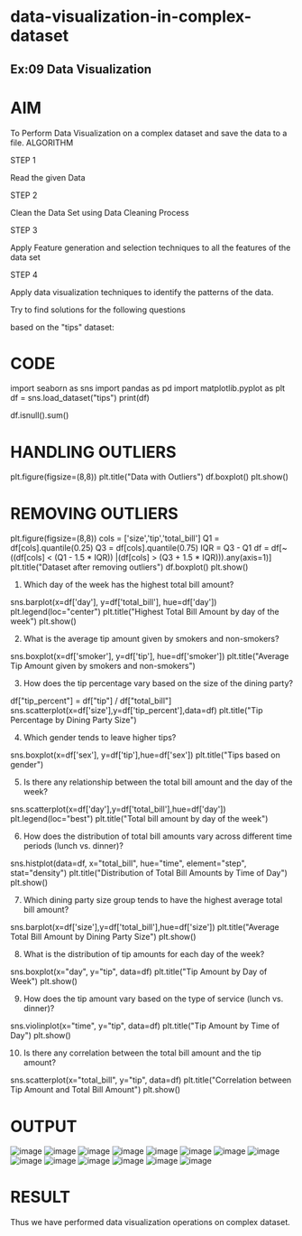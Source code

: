 # data-visualization-in-complex-dataset
## Ex:09 Data Visualization


# AIM

To Perform Data Visualization on a complex dataset and save the data to a file.
ALGORITHM

STEP 1

Read the given Data

STEP 2

Clean the Data Set using Data Cleaning Process

STEP 3

Apply Feature generation and selection techniques to all the features of the data set

STEP 4

Apply data visualization techniques to identify the patterns of the data.

Try to find solutions for the following questions

based on the "tips" dataset:

# CODE

import seaborn as sns
import pandas as pd
import matplotlib.pyplot as plt
df = sns.load_dataset("tips")
print(df)

df.isnull().sum()


# HANDLING OUTLIERS

plt.figure(figsize=(8,8))
plt.title("Data with Outliers")
df.boxplot()
plt.show()

# REMOVING OUTLIERS

plt.figure(figsize=(8,8))
cols = ['size','tip','total_bill']
Q1 = df[cols].quantile(0.25)
Q3 = df[cols].quantile(0.75)
IQR = Q3 - Q1
df = df[~((df[cols] < (Q1 - 1.5 * IQR)) |(df[cols] > (Q3 + 1.5 * IQR))).any(axis=1)]
plt.title("Dataset after removing outliers")
df.boxplot()
plt.show()

1) Which day of the week has the highest total bill amount?

sns.barplot(x=df['day'], y=df['total_bill'], hue=df['day'])
plt.legend(loc="center")
plt.title("Highest Total Bill Amount by day of the week")
plt.show()


2) What is the average tip amount given by smokers and non-smokers?

sns.boxplot(x=df['smoker'], y=df['tip'], hue=df['smoker'])
plt.title("Average Tip Amount given by smokers and non-smokers")

3) How does the tip percentage vary based on the size of the dining party?

df["tip_percent"] = df["tip"] / df["total_bill"]
sns.scatterplot(x=df['size'],y=df['tip_percent'],data=df)
plt.title("Tip Percentage by Dining Party Size")

4) Which gender tends to leave higher tips?

sns.boxplot(x=df['sex'], y=df['tip'],hue=df['sex'])
plt.title("Tips based on gender")

5) Is there any relationship between the total bill amount and the day of the week?

sns.scatterplot(x=df['day'],y=df['total_bill'],hue=df['day'])
plt.legend(loc="best")
plt.title("Total bill amount by day of the week")

6) How does the distribution of total bill amounts vary across different time periods (lunch vs. dinner)?

sns.histplot(data=df, x="total_bill", hue="time", element="step", stat="density")
plt.title("Distribution of Total Bill Amounts by Time of Day")
plt.show()

7) Which dining party size group tends to have the highest average total bill amount?

sns.barplot(x=df['size'],y=df['total_bill'],hue=df['size'])
plt.title("Average Total Bill Amount by Dining Party Size")
plt.show()

8) What is the distribution of tip amounts for each day of the week?

sns.boxplot(x="day", y="tip", data=df)
plt.title("Tip Amount by Day of Week")
plt.show()

9) How does the tip amount vary based on the type of service (lunch vs. dinner)?

sns.violinplot(x="time", y="tip", data=df)
plt.title("Tip Amount by Time of Day")
plt.show()

10) Is there any correlation between the total bill amount and the tip amount?

sns.scatterplot(x="total_bill", y="tip", data=df)
plt.title("Correlation between Tip Amount and Total Bill Amount")
plt.show()

# OUTPUT

![image](https://github.com/varshini67t/data-visualization-in-complex-dataset/assets/107982953/49f9c0a1-41f5-4dbd-8836-cd1d938da6d8)
![image](https://github.com/varshini67t/data-visualization-in-complex-dataset/assets/107982953/67e187ce-eac1-472c-a922-80cbb4009a06)
![image](https://github.com/varshini67t/data-visualization-in-complex-dataset/assets/107982953/7b97da7c-9632-4ed5-ac83-5c4fb298c737)
![image](https://github.com/varshini67t/data-visualization-in-complex-dataset/assets/107982953/9c363531-78b6-463b-81ef-58df206e28cd)
![image](https://github.com/varshini67t/data-visualization-in-complex-dataset/assets/107982953/9c1c6ec0-38f7-44f2-ab4c-33ce3060f2d5)
![image](https://github.com/varshini67t/data-visualization-in-complex-dataset/assets/107982953/d8a4cbdf-51ae-4322-b9b2-05be21e8f9f9)
![image](https://github.com/varshini67t/data-visualization-in-complex-dataset/assets/107982953/527a30ab-6a38-4647-aaaa-d9e1a1252aac)
![image](https://github.com/varshini67t/data-visualization-in-complex-dataset/assets/107982953/32de1b24-69ae-401a-99bf-227c8f6edc91)
![image](https://github.com/varshini67t/data-visualization-in-complex-dataset/assets/107982953/6750653f-7f3b-4281-a952-047dbc243b5f)
![image](https://github.com/varshini67t/data-visualization-in-complex-dataset/assets/107982953/08aa6164-8e7f-43b0-8ab9-85af8941bb56)
![image](https://github.com/varshini67t/data-visualization-in-complex-dataset/assets/107982953/a28c3a8d-895d-4d81-8678-d3fe3eb4c430)
![image](https://github.com/varshini67t/data-visualization-in-complex-dataset/assets/107982953/045a4373-c798-4886-b6dc-fabd4a142996)
![image](https://github.com/varshini67t/data-visualization-in-complex-dataset/assets/107982953/dd3d0a46-a926-4551-85bc-8c9de3703b42)
![image](https://github.com/varshini67t/data-visualization-in-complex-dataset/assets/107982953/2036d498-7e07-411d-bd5a-1d051009a613)


# RESULT

  Thus we have performed data visualization operations on complex dataset.
